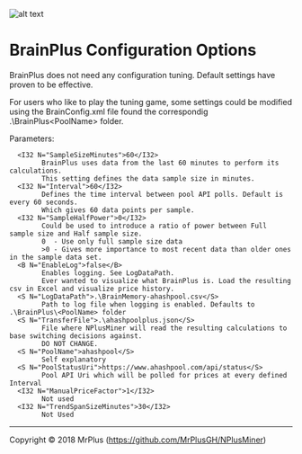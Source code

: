 ![alt text](https://github.com/MrPlusGH/NPlusMiner/blob/2.1/NPM.png)
# BrainPlus Configuration Options
BrainPlus does not need any configuration tuning. Default settings have proven to be effective.

For users who like to play the tuning game, some settings could be modified using the BrainConfig.xml file found the correspondig .\BrainPlus\<PoolName> folder.

Parameters:

      <I32 N="SampleSizeMinutes">60</I32>
            BrainPlus uses data from the last 60 minutes to perform its calculations.
            This setting defines the data sample size in minutes.
      <I32 N="Interval">60</I32>
            Defines the time interval between pool API polls. Default is every 60 seconds.
            Which gives 60 data points per sample.
      <I32 N="SampleHalfPower">0</I32>
            Could be used to introduce a ratio of power between Full sample size and Half sample size.
            0  - Use only full sample size data
            >0 - Gives more importance to most recent data than older ones in the sample data set.
      <B N="EnableLog">false</B>
            Enables logging. See LogDataPath.
            Ever wanted to visualize what BrainPlus is. Load the resulting csv in Excel and visualize price history.
      <S N="LogDataPath">.\BrainMemory-ahashpool.csv</S>
            Path to log file when logging is enabled. Defaults to .\BrainPlus\<PoolName> folder
      <S N="TransferFile">.\ahashpoolplus.json</S>
            File where NPlusMiner will read the resulting calculations to base switching decisions against.
            DO NOT CHANGE. 
      <S N="PoolName">ahashpool</S>
            Self explanatory
      <S N="PoolStatusUri">https://www.ahashpool.com/api/status</S>
            Pool API Uri which will be polled for prices at every defined Interval
      <I32 N="ManualPriceFactor">1</I32>
            Not used
      <I32 N="TrendSpanSizeMinutes">30</I32>
            Not Used





***
Copyright © 2018 MrPlus (https://github.com/MrPlusGH/NPlusMiner)
